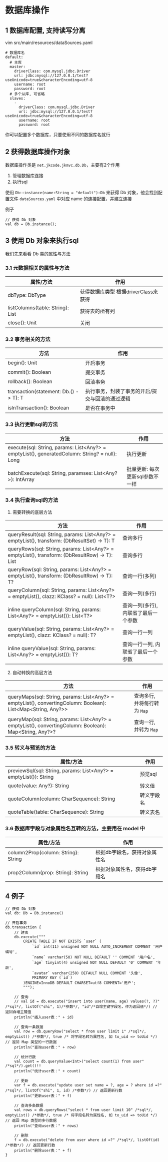 # 数据库操作

## 1 数据库配置, 支持读写分离

vim src/main/resources/dataSources.yaml

```
# 数据库名
default:
  # 主库
  master:
    driverClass: com.mysql.jdbc.Driver
    url: jdbc:mysql://127.0.0.1/test?useUnicode=true&characterEncoding=utf-8
    username: root
    password: root
  # 多个从库, 可省略
  slaves:
    -
      driverClass: com.mysql.jdbc.Driver
      url: jdbc:mysql://127.0.0.1/test?useUnicode=true&characterEncoding=utf-8
      username: root
      password: root
```

你可以配置多个数据库，只要使用不同的数据库名就行


## 2 获得数据库操作对象

数据库操作类是 `net.jkcode.jkmvc.db.Db`，主要有2个作用
1. 管理数据库连接
2. 执行sql

使用 `Db::instance(name:String = "default"):Db` 来获得 Db 对象，他会找到配置文件 `dataSources.yaml` 中对应 name 的连接配置，并建立连接

例子

```
// 获得 Db 对象
val db = Db.instance();
```

## 3 使用 Db 对象来执行sql

我们先来看看 Db 类的属性与方法

### 3.1 元数据相关的属性与方法

属性/方法 | 作用
--- | ---
dbType: DbType | 获得数据库类型 根据driverClass来获得
listColumns(table: String): List<String> | 获得表的所有列
close(): Unit | 关闭

### 3.2 事务相关的方法

方法 | 作用
--- | ---
begin(): Unit | 开启事务
commit(): Boolean | 提交事务
rollback(): Boolean | 回滚事务
transaction(statement: Db.() -> T): T | 执行事务，封装了事务的开启/提交与回滚的通过逻辑
isInTransaction(): Boolean | 是否在事务中

### 3.3 执行更新sql的方法

方法 | 作用
--- | ---
execute(sql: String, params: List<Any?> = emptyList(), generatedColumn: String? = null): Long | 执行更新
batchExecute(sql: String, paramses: List<Any?>): IntArray | 批量更新: 每次更新sql参数不一样

### 3.4 执行查询sql的方法

1. 需要转换的底层方法

方法 | 作用
--- | ---
queryResult(sql: String, params: List<Any?> = emptyList(), transform: (DbResultSet) -> T): T | 查询多行
queryRows(sql: String, params: List<Any?> = emptyList(), transform: (DbResultRow) -> T): List<T> | 查询多行
queryRow(sql: String, params: List<Any?> = emptyList(), transform: (DbResultRow) -> T): T? | 查询一行(多列)
queryColumn(sql: String, params: List<Any?> = emptyList(), clazz: KClass<T>? = null): List<T?> | 查询一列(多行)
inline queryColumn(sql: String, params: List<Any?> = emptyList()): List<T?> | 查询一列(多行), 内联省了最后一个参数
queryValue(sql: String, params: List<Any?> = emptyList(), clazz: KClass<T>? = null): T? | 查询一行一列
inline queryValue(sql: String, params: List<Any?> = emptyList()): T? | 查询一行一列, 内联省了最后一个参数

2. 自动转换的高层方法

方法 | 作用
--- | ---
queryMaps(sql: String, params: List<Any?> = emptyList(), convertingColumn: Boolean): List<Map<String, Any?>> | 查询多行, 并将每行转为 `Map`
queryMap(sql: String, params: List<Any?> = emptyList(), convertingColumn: Boolean): Map<String, Any?>? | 查询一行, 并转为 `Map`

### 3.5 转义与预览的方法

属性/方法 | 作用
--- | ---
previewSql(sql: String, params: List<Any?> = emptyList()): String | 预览sql
quote(value: Any?): String | 转义值
quoteColumn(column: CharSequence): String | 转义字段名
quoteTable(table: CharSequence): String | 转义表名

### 3.6 数据库字段与对象属性名互转的方法，主要用在 model 中

属性/方法 | 作用
--- | ---
column2Prop(column: String): String | 根据db字段名，获得对象属性名
prop2Column(prop: String): String | 根据对象属性名，获得db字段名

## 4 例子

```
// 获得 Db 对象
val db: Db = Db.instance()

// 开启事务
db.transaction {
    // 建表
    db.execute("""
        CREATE TABLE IF NOT EXISTS `user` (
            `id` int(11) unsigned NOT NULL AUTO_INCREMENT COMMENT '用户编号',
            `name` varchar(50) NOT NULL DEFAULT '' COMMENT '用户名',
            `age` tinyint(4) unsigned NOT NULL DEFAULT '0' COMMENT '年龄',
            `avatar` varchar(250) DEFAULT NULL COMMENT '头像',
            PRIMARY KEY (`id`)
        )ENGINE=InnoDB DEFAULT CHARSET=utf8 COMMENT='用户';
        """);

    // 查询
    // val id = db.execute("insert into user(name, age) values(?, ?)" /*sql*/, listOf("shi", 1)/*参数*/, "id"/*自增主键字段名，作为返回值*/) // 返回自增主键值
    println("插入user表：" + id)

    // 查询一条数据
    val row = db.queryRow("select * from user limit 1" /*sql*/, emptyList() /*参数*/, true /* 将字段名转为属性名, 如 to_uid => toUid */) // 返回 Map 类型的一行数据
    println("查询user表：" + row)

    // 统计行数
    val count = db.queryValue<Int>("select count(1) from user" /*sql*/).get()!!
    println("统计user表：" + count)

    // 更新
    var f = db.execute("update user set name = ?, age = ? where id =?" /*sql*/, listOf("shi", 1, id) /*参数*/) // 返回更新行数
    println("更新user表：" + f)

    // 查询多条数据
    val rows = db.queryRows("select * from user limit 10" /*sql*/, emptyList() /*参数*/, true /* 将字段名转为属性名, 如 to_uid => toUid */) // 返回 Map 类型的多行数据
    println("查询user表：" + rows)

    // 删除 
    f = db.execute("delete from user where id =?" /*sql*/, listOf(id) /*参数*/) // 返回更新行数
    println("删除user表：" + f)
}
```